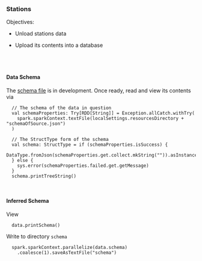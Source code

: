 ### Stations

Objectives:

* Unload stations data

* Upload its contents into a database

<br>
<br>

#### Data Schema

The [schema file](./src/main/resources/schemaOfSource.json) is in development.  Once ready, read and view its contents via

```
  // The schema of the data in question
  val schemaProperties: Try[RDD[String]] = Exception.allCatch.withTry(
    spark.sparkContext.textFile(localSettings.resourcesDirectory + "schemaOfSource.json")
  )
  
  // The StructType form of the schema
  val schema: StructType = if (schemaProperties.isSuccess) {
    DataType.fromJson(schemaProperties.get.collect.mkString("")).asInstanceOf[StructType]
  } else {
    sys.error(schemaProperties.failed.get.getMessage)
  }
  schema.printTreeString()
```

<br>

#### Inferred Schema

View
```
  data.printSchema()
```

Write to directory `schema`
```
  spark.sparkContext.parallelize(data.schema)
    .coalesce(1).saveAsTextFile("schema")
```